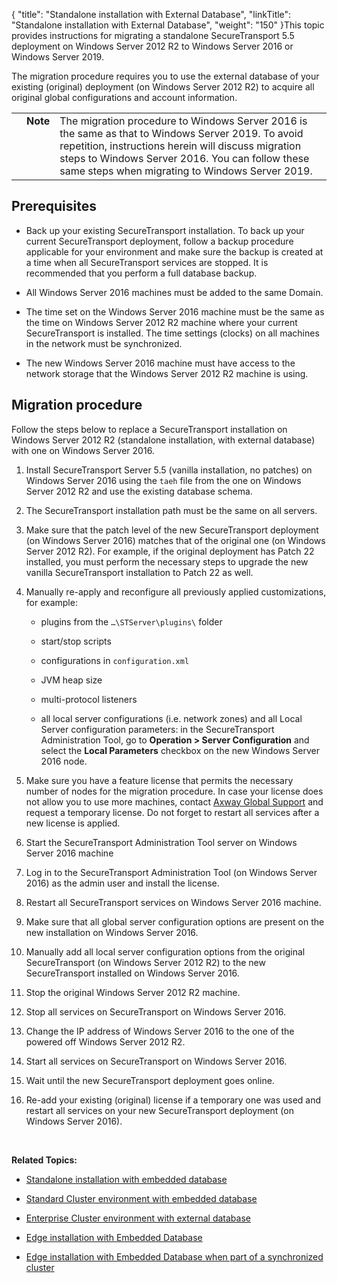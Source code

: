 {
    "title": "Standalone installation with External Database",
    "linkTitle": "Standalone installation with External Database",
    "weight": "150"
}This topic provides instructions for migrating a standalone SecureTransport 5.5 deployment on Windows Server 2012 R2 to Windows Server 2016 or Windows Server 2019.

The migration procedure requires you to use the external database of your existing (original) deployment (on Windows Server 2012 R2) to acquire all original global configurations and account information.

<table cellpadding="0" cellspacing="0">
   <col/>
   <col/>
   <col/>
      <tr>
         <td valign="top">         </td>
         <td valign="top"><span><b>Note</b></span>
         </td>
         <td data-mc-autonum="&lt;b&gt;Note&lt;/b&gt;" valign="top">The migration procedure to Windows Server 2016 is the same as that to Windows Server 2019. To avoid repetition, instructions herein will discuss migration steps to Windows Server 2016. You can follow these same steps when migrating to Windows Server 2019.         </td>
      </tr>
</table>

## Prerequisites

-   Back up your existing SecureTransport installation. To back up your current SecureTransport deployment, follow a backup procedure applicable for your environment and make sure the backup is created at a time when all SecureTransport services are stopped. It is recommended that you perform a full database backup.
-   All Windows Server 2016 machines must be added to the same Domain.
-   The time set on the Windows Server 2016 machine must be the same as the time on Windows Server 2012 R2 machine where your current SecureTransport is installed. The time settings (clocks) on all machines in the network must be synchronized.
-   The new Windows Server 2016 machine must have access to the network storage that the Windows Server 2012 R2 machine is using.

## Migration procedure

Follow the steps below to replace a SecureTransport installation on Windows Server 2012 R2 (standalone installation, with external database) with one on Windows Server 2016.

1.  Install SecureTransport Server 5.5 (vanilla installation, no patches) on Windows Server 2016 using the `taeh` file from the one on Windows Server 2012 R2 and use the existing database schema.
2.  The SecureTransport installation path must be the same on all servers.
3.  Make sure that the patch level of the new SecureTransport deployment (on Windows Server 2016) matches that of the original one (on Windows Server 2012 R2). For example, if the original deployment has Patch 22 installed, you must perform the necessary steps to upgrade the new vanilla SecureTransport installation to Patch 22 as well.
4.  Manually re-apply and reconfigure all previously applied customizations, for example:  
    
    -   plugins from the `…\STServer\plugins\` folder
    -   start/stop scripts
    -   configurations in `configuration.xml`
    -   JVM heap size
    -   multi-protocol listeners
    -   all local server configurations (i.e. network zones) and all Local Server configuration parameters: in the SecureTransport Administration Tool, go to **Operation > Server Configuration** and select the **Local Parameters** checkbox on the new Windows Server 2016 node.
5.  Make sure you have a feature license that permits the necessary number of nodes for the migration procedure. In case your license does not allow you to use more machines, contact [Axway Global Support](https://support.axway.com/ "Axway Global Support") and request a temporary license. Do not forget to restart all services after a new license is applied.
6.  Start the SecureTransport Administration Tool server on Windows Server 2016 machine
7.  Log in to the SecureTransport Administration Tool (on Windows Server 2016) as the admin user and install the license.
8.  Restart all SecureTransport services on Windows Server 2016 machine.
9.  Make sure that all global server configuration options are present on the new installation on Windows Server 2016.
10. Manually add all local server configuration options from the original SecureTransport (on Windows Server 2012 R2) to the new SecureTransport installed on Windows Server 2016.
11. Stop the original Windows Server 2012 R2 machine.
12. Stop all services on SecureTransport on Windows Server 2016.
13. Change the IP address of Windows Server 2016 to the one of the powered off Windows Server 2012 R2.
14. Start all services on SecureTransport on Windows Server 2016.
15. Wait until the new SecureTransport deployment goes online.
16. Re-add your existing (original) license if a temporary one was used and restart all services on your new SecureTransport deployment (on Windows Server 2016).

 

**Related Topics:**

-   [Standalone installation with embedded database](../standalone-mysql)
-   [Standard Cluster environment with embedded database](../standard-cluster-mysql)
-   [Enterprise Cluster environment with external database](../lec-ext-db)
-   [Edge installation with Embedded Database](../edge-mysql)
-   [Edge installation with Embedded Database when part of a synchronized cluster](../edge-synced-mysql)
